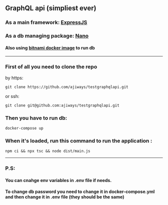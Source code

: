 ## GraphQL api (simpliest ever)

### As a main framework: [ExpressJS](https://www.npmjs.com/package/express/)

### As a db managing package: [Nano](https://www.npmjs.com/package/nano)

#### Also using [bitnami docker image](https://github.com/bitnami/bitnami-docker-couchdb) to run db

<hr>

### First of all you need to clone the repo

by https:

```
git clone https://github.com/ajiways/testgraphqlapi.git
```

or ssh:

```
git clone git@github.com:ajiways/testgraphqlapi.git
```

### Then you have to run db:

```
docker-compose up
```

### When it's loaded, run this command to run the application :

```
npm ci && npx tsc && node dist/main.js
```

<hr>

### P.S:

#### You can cnahge env variables in .env file if needs.

#### To change db password you need to change it in docker-compose.yml and then change it in .env file (they should be the same)
